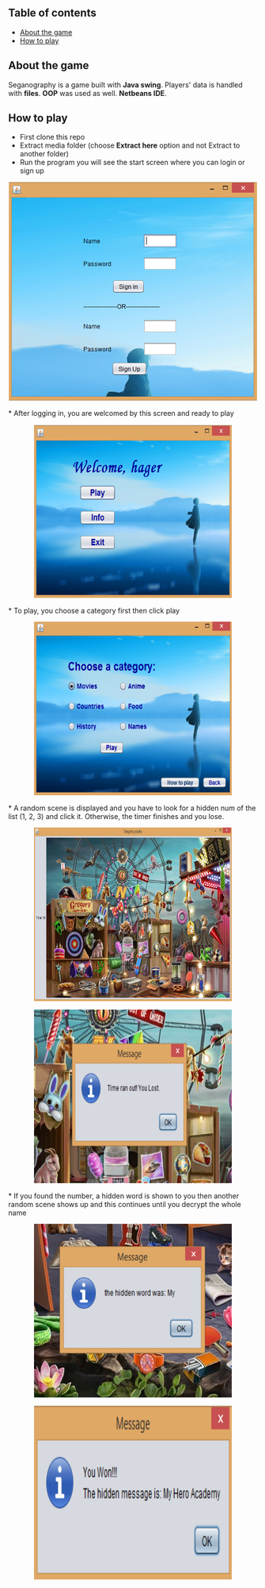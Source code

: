 ## Table of contents
* [About the game](#about-the-game)
* [How to play](#how-to-play)

## About the game
Seganography is a game built with **Java swing**. Players' data is handled with **files**.
**OOP** was used as well. **Netbeans IDE**.

## How to play
* First clone this repo
* Extract media folder (choose **Extract here** option and not Extract to another folder)
* Run the program you will see the start screen where you can login or sign up
<p align="middle">
 <img src="https://raw.githubusercontent.com/hagerosama/SeganographyGame/master/how-to/Capture.PNG" >
</p>
* After logging in, you are welcomed by this screen and ready to play
<p align="middle">
 <img src="https://raw.githubusercontent.com/hagerosama/SeganographyGame/master/how-to/Capture1.PNG" width="400" height="350">
</p>
* To play, you choose a category first then click play
<p align="middle">
 <img src="https://raw.githubusercontent.com/hagerosama/SeganographyGame/master/how-to/Capture2.PNG" width="400" height="350">
</p>
* A random scene is displayed and you have to look for a hidden num of the list (1, 2, 3) and click it. Otherwise, the timer finishes and you lose.
<p align="middle">
 <img src="https://raw.githubusercontent.com/hagerosama/SeganographyGame/master/how-to/Capture3.PNG" width="400" height="350">
</p>
<p align="middle">
 <img src="https://raw.githubusercontent.com/hagerosama/SeganographyGame/master/how-to/Capture4.PNG" width="400" height="350">
</p>
* If you found the number, a hidden word is shown to you then another random scene shows up and this continues until you decrypt the whole name
<p align="middle">
 <img src="https://raw.githubusercontent.com/hagerosama/SeganographyGame/master/how-to/Capture5.PNG" width="400" height="350">
</p>
<p align="middle">
 <img src="https://raw.githubusercontent.com/hagerosama/SeganographyGame/master/how-to/Capture8.PNG" width="400" height="350">
</p>
